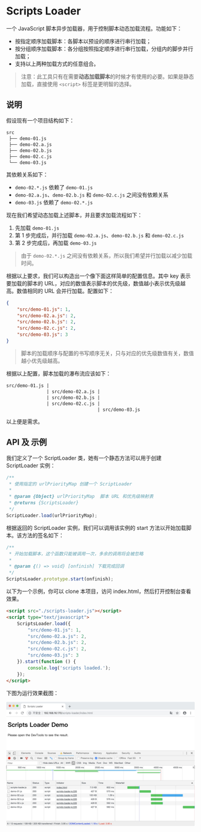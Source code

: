 # Scripts Loader

一个 JavaScript 脚本异步加载器，用于控制脚本动态加载流程。功能如下：

* 按指定顺序加载脚本：各脚本以预设的顺序进行串行加载；
* 按分组顺序加载脚本：各分组按照指定顺序进行串行加载，分组内的脚步并行加载；
* 支持以上两种加载方式的任意组合。

> 注意：此工具只有在需要**动态加载脚本**的时候才有使用的必要。如果是静态加载，直接使用 `<script>` 标签是更明智的选择。

## 说明

假设现有一个项目结构如下：

````text
src
 ├── demo-01.js
 ├── demo-02.a.js
 ├── demo-02.b.js
 ├── demo-02.c.js
 └── demo-03.js
````

其依赖关系如下：

* `demo-02.*.js` 依赖了 `demo-01.js`
* `demo-02.a.js`、`demo-02.b.js` 和 `demo-02.c.js` 之间没有依赖关系
* `demo-03.js` 依赖了 `demo-02.*.js`

现在我们希望动态加载上述脚本，并且要求加载流程如下：

1. 先加载 `demo-01.js`
2. 第 1 步完成后，并行加载 `demo-02.a.js`、`demo-02.b.js` 和 `demo-02.c.js`
3. 第 2 步完成后，再加载 `demo-03.js`

> 由于 `demo-02.*.js` 之间没有依赖关系，所以我们希望并行加载以减少加载时间。

根据以上要求，我们可以构造出一个像下面这样简单的配置信息。其中 key 表示要加载的脚本的 URL，对应的数值表示脚本的优先级，数值越小表示优先级越高。数值相同的 URL 会并行加载。配置如下：

```json
{
    "src/demo-01.js": 1,
    "src/demo-02.a.js": 2,
    "src/demo-02.b.js": 2,
    "src/demo-02.c.js": 2,
    "src/demo-03.js": 3
}
```

> 脚本的加载顺序与配置的书写顺序无关，只与对应的优先级数值有关，数值越小优先级越高。

根据以上配置，脚本加载的瀑布流应该如下：

```text
src/demo-01.js |
               | src/demo-02.a.js |
               | src/demo-02.b.js |
               | src/demo-02.c.js |
                                  | src/demo-03.js
```

以上便是需求。

## API 及 示例

我们定义了一个 ScriptLoader 类，她有一个静态方法可以用于创建 ScriptLoader 实例：

```js
/**
 * 使用指定的 urlPriorityMap 创建一个 ScriptLoader
 *
 * @param {Object} urlPriorityMap  脚本 URL 和优先级映射表
 * @returns {ScriptsLoader}
 */
ScriptLoader.load(urlPriorityMap);
```

根据返回的 ScriptLoader 实例，我们可以调用该实例的 start 方法以开始加载脚本。该方法的签名如下：

```js
/**
 * 开始加载脚本，这个函数只能被调用一次，多余的调用将会被忽略
 *
 * @param {() => void} [onfinish] 下载完成回调
 */
ScriptsLoader.prototype.start(onfinish);
```

以下为一个示例，你可以 clone 本项目，访问 index.html，然后打开控制台查看效果。

```html
<script src="./scripts-loader.js"></script>
<script type="text/javascript">
    ScriptsLoader.load({
        "src/demo-01.js": 1,
        "src/demo-02.a.js": 2,
        "src/demo-02.b.js": 2,
        "src/demo-02.c.js": 2,
        "src/demo-03.js": 3
    }).start(function () {
        console.log('scripts loaded.');
    });
</script>
```

下图为运行效果截图：

![脚本加载瀑布流](./screenshot/waterfall.jpg)
